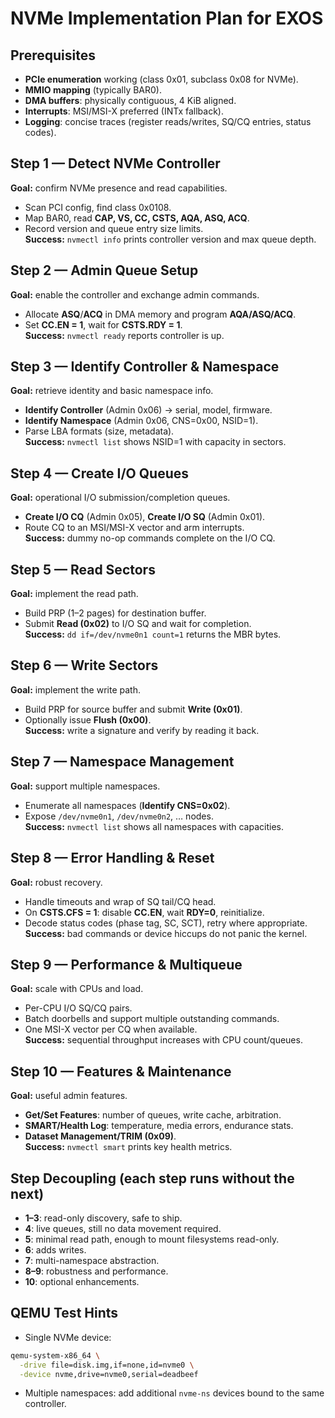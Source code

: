 # NVMe Implementation Plan for EXOS

## Prerequisites
- **PCIe enumeration** working (class 0x01, subclass 0x08 for NVMe).
- **MMIO mapping** (typically BAR0).
- **DMA buffers**: physically contiguous, 4 KiB aligned.
- **Interrupts**: MSI/MSI-X preferred (INTx fallback).
- **Logging**: concise traces (register reads/writes, SQ/CQ entries, status codes).

## Step 1 — Detect NVMe Controller
**Goal:** confirm NVMe presence and read capabilities.  
- Scan PCI config, find class 0x0108.  
- Map BAR0, read **CAP, VS, CC, CSTS, AQA, ASQ, ACQ**.  
- Record version and queue entry size limits.  
**Success:** `nvmectl info` prints controller version and max queue depth.

## Step 2 — Admin Queue Setup
**Goal:** enable the controller and exchange admin commands.  
- Allocate **ASQ**/**ACQ** in DMA memory and program **AQA/ASQ/ACQ**.  
- Set **CC.EN = 1**, wait for **CSTS.RDY = 1**.  
**Success:** `nvmectl ready` reports controller is up.

## Step 3 — Identify Controller & Namespace
**Goal:** retrieve identity and basic namespace info.  
- **Identify Controller** (Admin 0x06) → serial, model, firmware.  
- **Identify Namespace** (Admin 0x06, CNS=0x00, NSID=1).  
- Parse LBA formats (size, metadata).  
**Success:** `nvmectl list` shows NSID=1 with capacity in sectors.

## Step 4 — Create I/O Queues
**Goal:** operational I/O submission/completion queues.  
- **Create I/O CQ** (Admin 0x05), **Create I/O SQ** (Admin 0x01).  
- Route CQ to an MSI/MSI-X vector and arm interrupts.  
**Success:** dummy no-op commands complete on the I/O CQ.

## Step 5 — Read Sectors
**Goal:** implement the read path.  
- Build PRP (1–2 pages) for destination buffer.  
- Submit **Read (0x02)** to I/O SQ and wait for completion.  
**Success:** `dd if=/dev/nvme0n1 count=1` returns the MBR bytes.

## Step 6 — Write Sectors
**Goal:** implement the write path.  
- Build PRP for source buffer and submit **Write (0x01)**.  
- Optionally issue **Flush (0x00)**.  
**Success:** write a signature and verify by reading it back.

## Step 7 — Namespace Management
**Goal:** support multiple namespaces.  
- Enumerate all namespaces (**Identify CNS=0x02**).  
- Expose `/dev/nvme0n1`, `/dev/nvme0n2`, … nodes.  
**Success:** `nvmectl list` shows all namespaces with capacities.

## Step 8 — Error Handling & Reset
**Goal:** robust recovery.  
- Handle timeouts and wrap of SQ tail/CQ head.  
- On **CSTS.CFS = 1**: disable **CC.EN**, wait **RDY=0**, reinitialize.  
- Decode status codes (phase tag, SC, SCT), retry where appropriate.  
**Success:** bad commands or device hiccups do not panic the kernel.

## Step 9 — Performance & Multiqueue
**Goal:** scale with CPUs and load.  
- Per-CPU I/O SQ/CQ pairs.  
- Batch doorbells and support multiple outstanding commands.  
- One MSI-X vector per CQ when available.  
**Success:** sequential throughput increases with CPU count/queues.

## Step 10 — Features & Maintenance
**Goal:** useful admin features.  
- **Get/Set Features**: number of queues, write cache, arbitration.  
- **SMART/Health Log**: temperature, media errors, endurance stats.  
- **Dataset Management/TRIM (0x09)**.  
**Success:** `nvmectl smart` prints key health metrics.

## Step Decoupling (each step runs without the next)
- **1–3**: read-only discovery, safe to ship.  
- **4**: live queues, still no data movement required.  
- **5**: minimal read path, enough to mount filesystems read-only.  
- **6**: adds writes.  
- **7**: multi-namespace abstraction.  
- **8–9**: robustness and performance.  
- **10**: optional enhancements.

## QEMU Test Hints
- Single NVMe device:
```bash
qemu-system-x86_64 \
  -drive file=disk.img,if=none,id=nvme0 \
  -device nvme,drive=nvme0,serial=deadbeef
```
- Multiple namespaces: add additional `nvme-ns` devices bound to the same controller.
